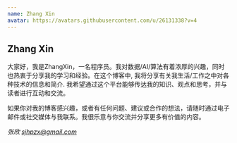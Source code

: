 ```yaml
---
name: Zhang Xin
avatar: https://avatars.githubusercontent.com/u/26131338?v=4
---
```


## Zhang Xin  

大家好，我是ZhangXin，一名程序员。我对数据/AI/算法有着浓厚的兴趣，同时也热衷于分享我的学习和经验。在这个博客中, 我将分享有关我生活/工作之中对各种技术的信息和简介. 我希望通过这个平台能够传达我的知识、观点和思考，并与读者进行互动和交流。  

如果你对我的博客感兴趣，或者有任何问题、建议或合作的想法，请随时通过电子邮件或社交媒体与我联系。我很乐意与你交流并分享更多有价值的内容。

*张欣*
*sjhpzx@gmail.com*